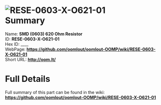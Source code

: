 
![RESE-0603-X-O621-01](https://github.com/oomlout/oomlout-OOMP/blob/master/parts/RESE-0603-X-O621-01/RESE-0603-X-O621-01_420.jpg)   
Summary
=================
  
Name: __SMD (0603) 620 Ohm Resistor__    
ID: __RESE-0603-X-O621-01__   
Hex ID: ____   
WebPage: __https://github.com/oomlout/oomlout-OOMP/wiki/RESE-0603-X-O621-01__   
Short URL: __http://oom.lt/__   

Full Details
==========================
Full summary of this part can be found in the wiki:   
__https://github.com/oomlout/oomlout-OOMP/wiki/RESE-0603-X-O621-01__    

